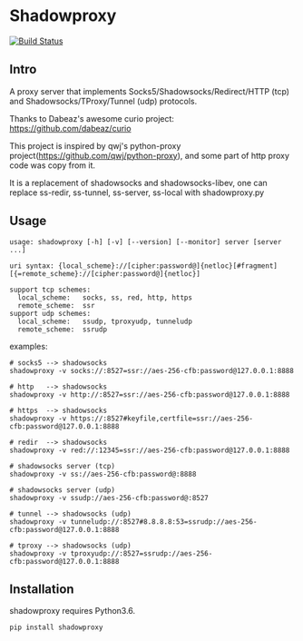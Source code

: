 # Shadowproxy

[![Build Status](https://travis-ci.org/guyingbo/shadowproxy.svg?branch=master)](https://travis-ci.org/guyingbo/shadowproxy)

## Intro

A proxy server that implements Socks5/Shadowsocks/Redirect/HTTP (tcp) and Shadowsocks/TProxy/Tunnel (udp) protocols.

Thanks to Dabeaz's awesome curio project: https://github.com/dabeaz/curio

This project is inspired by qwj's python-proxy project(https://github.com/qwj/python-proxy), and some part of http proxy code was copy from it.


It is a replacement of shadowsocks and shadowsocks-libev, one can replace ss-redir, ss-tunnel, ss-server, ss-local with shadowproxy.py

## Usage

```
usage: shadowproxy [-h] [-v] [--version] [--monitor] server [server ...]

uri syntax: {local_scheme}://[cipher:password@]{netloc}[#fragment][{=remote_scheme}://[cipher:password@]{netloc}]

support tcp schemes:
  local_scheme:   socks, ss, red, http, https
  remote_scheme:  ssr
support udp schemes:
  local_scheme:   ssudp, tproxyudp, tunneludp
  remote_scheme:  ssrudp
```

examples:

```
# socks5 --> shadowsocks
shadowproxy -v socks://:8527=ssr://aes-256-cfb:password@127.0.0.1:8888

# http   --> shadowsocks
shadowproxy -v http://:8527=ssr://aes-256-cfb:password@127.0.0.1:8888

# https  --> shadowsocks
shadowproxy -v https://:8527#keyfile,certfile=ssr://aes-256-cfb:password@127.0.0.1:8888

# redir  --> shadowsocks
shadowproxy -v red://:12345=ssr://aes-256-cfb:password@127.0.0.1:8888

# shadowsocks server (tcp)
shadowproxy -v ss://aes-256-cfb:password@:8888

# shadowsocks server (udp)
shadowproxy -v ssudp://aes-256-cfb:password@:8527

# tunnel --> shadowsocks (udp)
shadowproxy -v tunneludp://:8527#8.8.8.8:53=ssrudp://aes-256-cfb:password@127.0.0.1:8888

# tproxy --> shadowsocks (udp)
shadowproxy -v tproxyudp://:8527=ssrudp://aes-256-cfb:password@127.0.0.1:8888
```

## Installation

shadowproxy requires Python3.6.

```
pip install shadowproxy
```
